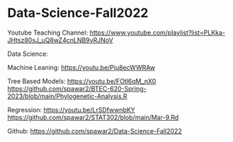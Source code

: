 # Data-Science-Fall2022

Youtube Teaching Channel: https://www.youtube.com/playlist?list=PLKka-JHtsz80sJ_uQ8wZ4cnLNB9yRJNoV

Data Science:

Machine Leaning: https://youtu.be/Pju8ecWWRAw

Tree Based Models: https://youtu.be/FOtl6qM_nX0
https://github.com/spawar2/BTEC-620-Spring-2023/blob/main/Phylogenetic-Analysis.R

Regression: https://youtu.be/LrSDfwwnbKY
https://github.com/spawar2/STAT302/blob/main/Mar-9.Rd

Github: https://github.com/spawar2/Data-Science-Fall2022
